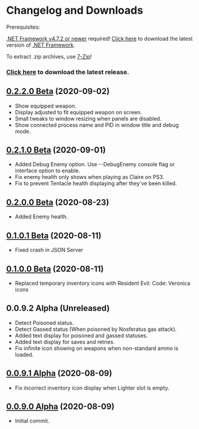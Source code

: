 # Changelog and Downloads

Prerequisites:

[.NET Framework v4.7.2 or newer](https://dotnet.microsoft.com/download/dotnet-framework-runtime) required!
[Click here](https://dotnet.microsoft.com/download/dotnet-framework-runtime) to download the latest version of [.NET Framework](https://dotnet.microsoft.com/download/dotnet-framework-runtime).

To extract .zip archives, use [7-Zip](https://www.7-zip.org/)!

### [Click here](https://github.com/kapdap/re-cvx-srt/releases/download/0.2.2.0/re-cvx-srt_v0.2.2.0.zip) to download the latest release.

## [0.2.2.0 Beta](https://github.com/kapdap/re-cvx-srt/releases/download/0.2.2.0/re-cvx-srt_v0.2.2.0.zip) (2020-09-02)
* Show equipped weapon.
* Display adjusted to fit equipped weapon on screen.
* Small tweaks to window resizing when panels are disabled.
* Show connected process name and PID in window title and debug mode.

## [0.2.1.0 Beta](https://github.com/kapdap/re-cvx-srt/releases/download/0.2.1.0/re-cvx-srt_v0.2.1.0.zip) (2020-09-01)
* Added Debug Enemy option. Use --DebugEnemy console flag or interface option to enable.
* Fix enemy health only shows when playing as Claire on PS3.
* Fix to prevent Tentacle health displaying after they've been killed.

## [0.2.0.0 Beta](https://github.com/kapdap/re-cvx-srt/releases/download/0.2.0.0/re-cvx-srt_v0.2.0.0.zip) (2020-08-23)
* Added Enemy health.

## [0.1.0.1 Beta](https://github.com/kapdap/re-cvx-srt/releases/download/0.1.0.1/re-cvx-srt_v0.1.0.1.zip) (2020-08-11)
* Fixed crash in JSON Server

## [0.1.0.0 Beta](https://github.com/kapdap/re-cvx-srt/releases/download/0.1.0.0/re-cvx-srt_v0.1.0.0.zip) (2020-08-11)
* Replaced temporary inventory icons with Resident Evil: Code: Veronica icons

## 0.0.9.2 Alpha (Unreleased)
* Detect Poisoned status.
* Detect Gassed status (When poisoned by Nosferatus gas attack).
* Added text display for poisoned and gassed statuses.
* Added text display for saves and retries.
* Fix infinite icon showing on weapons when non-standard ammo is loaded.

## [0.0.9.1 Alpha](https://github.com/kapdap/re-cvx-srt/releases/download/0.0.9.1/re-cvx-srt_v0.0.9.1.zip) (2020-08-09)
* Fix incorrect inventory icon display when Lighter slot is empty.

## [0.0.9.0 Alpha](https://github.com/kapdap/re-cvx-srt/releases/download/0.0.9.0/re-cvx-srt_v0.0.9.0.zip) (2020-08-09)
* Initial commit.

